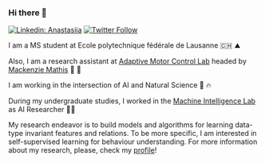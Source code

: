 ### Hi there 👋

[![Linkedin: Anastasiia](https://img.shields.io/badge/-Anastasiia-blue?style=flat-square&logo=Linkedin&logoColor=white&link=https://www.linkedin.com/in/ghazi-khan/)](https://www.linkedin.com/in/anastasiia-filippova-582067222/)
[![Twitter Follow](https://img.shields.io/twitter/follow/DeepLabCut.svg?label=NasFilippova&style=social)](https://twitter.com/NasFilippova)

I am a MS student at Ecole polytechnique fédérale de Lausanne 🇨🇭 ⛰️

Also, I am a research assistant at [Adaptive Motor Control Lab](http://www.mackenziemathislab.org) headed by [Mackenzie Mathis](http://www.mackenziemathislab.org/mackenziemathis) 🐁 🧠

I am working in the intersection of AI and Natural Science 🧬 🔥

During my undergraduate studies, I worked in the [Machine Intelligence Lab](http://mil-team.com) as AI Researcher 👩‍💻

My research endeavor is to build models and algorithms for learning data-type invariant features and relations. To be more specific, I am interested in self-supervised learning for behaviour understanding. For more information about my research, please, check my [profile](https://anasfil.io)! 
